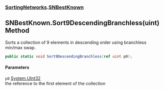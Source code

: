 ### [SortingNetworks](SortingNetworks.md 'SortingNetworks').[SNBestKnown](SortingNetworks_SNBestKnown.md 'SortingNetworks.SNBestKnown')
## SNBestKnown.Sort9DescendingBranchless(uint) Method
Sorts a collection of 9 elements in descending order using branchless min/max swap.  
```csharp
public static void Sort9DescendingBranchless(ref uint p0);
```
#### Parameters
<a name='SortingNetworks_SNBestKnown_Sort9DescendingBranchless(uint)_p0'></a>
`p0` [System.UInt32](https://docs.microsoft.com/en-us/dotnet/api/System.UInt32 'System.UInt32')  
the reference to the first element of the collection
  
